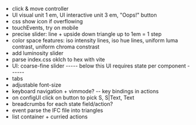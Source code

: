 - click & move controller
- UI visual unit 1 em, UI interactive unit 3 em, "Oops!" button
- css show icon if overflowing
- touchEvents, try on mobile
- precise slider: line + upside down triangle up to 1em = 1 step
- color space features: iso intensity lines, iso hue lines, uniform luma contrast, uniform chroma constrast
- add luminosity slider
- parse index.css oklch to hex with vite
- UI: coarse-fine slider
----- below this UI requires state per component ------
- tabs
- adjustable font-size
- keyboard navigation + vimmode? -- key bindings in actions
- on configUI click on button to pick S, S|Text, Text
- breadcrumbs for each state field/action?
- event parse the IFC file into triangles
- list container + curried actions


